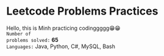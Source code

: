 # Leetcode Problems Practices

Hello, this is Minh practicing codinggggg😁😁
<br/>
<code>Number of problems solved:</code> **65**
<br/>
<code>Languages:</code> Java, Python, C#, MySQL, Bash

 
